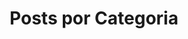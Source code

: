 ---
title: "Posts por Categoria"
layout: categories
permalink: /categories/
author_profile: true
---